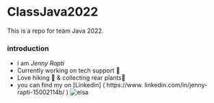 # ClassJava2022
 This is a repo for team Java 2022.

### introduction 
- i am *Jenny Rapti* 
- Currently working on tech support 🍏   
- Love hiking 🧗 & collecting rear plants🌿   
- you can find my on [Linkedin] ( https://www.  linkedin.com/in/jenny-rapti-15002114b/ )
![ elsa ]( elsa.jpg )
